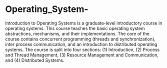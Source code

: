 # Operating_System-
Introduction to Operating Systems is a graduate-level introductory course in operating systems. This course teaches the basic operating system abstractions, mechanisms, and their implementations. The core of the course contains concurrent programming (threads and synchronization), inter process communication, and an introduction to distributed operating systems. The course is split into four sections: (1) Introduction, (2) Process and Thread Management, (3) Resource Management and Communication, and (4) Distributed Systems.
